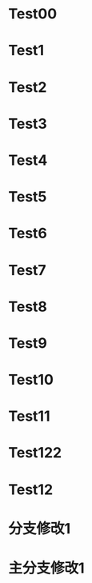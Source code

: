 # Test00
# Test1
# Test2
# Test3
# Test4
# Test5
# Test6
# Test7
# Test8
# Test9
# Test10
# Test11
# Test122
# Test12
# 分支修改1
# 主分支修改1
